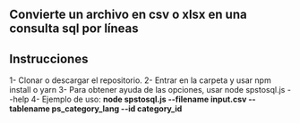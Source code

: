 ## Convierte un archivo en csv o xlsx en una consulta sql por líneas

## Instrucciones

1- Clonar o descargar el repositorio.
2- Entrar en la carpeta y usar npm install o yarn
3- Para obtener ayuda de las opciones, usar node spstosql.js --help
4- Ejemplo de uso:
**node spstosql.js --filename input.csv --tablename ps_category_lang --id category_id**
